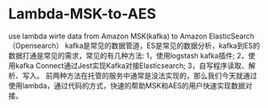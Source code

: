 # Lambda-MSK-to-AES
use lambda wirte data from Amazon MSK(kafka) to Amazon ElasticSearch（Opensearch）
kafka是常见的数据管道，ES是常见的数据分析，kafka到ES的数据打通是常见的需求，常见的有几种方法:
1，使用logstash kafka插件;
2，使用kafka Connect通过Jest实现Kafka对接Elasticsearch;
3，自写程序读取、解析、写入。
前两种方法在托管的服务中通常是没法实现的，那么我们今天就通过使用lambda，通过代码的方式，快速的帮助MSK和AES的用户快速实现数据对接。
